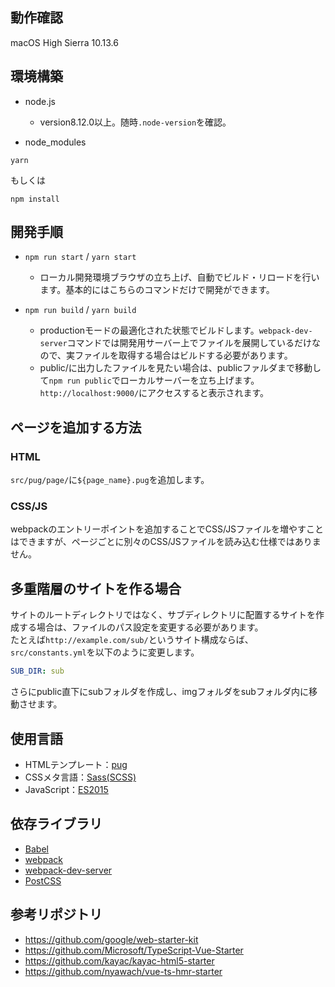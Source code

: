 ## 動作確認

macOS High Sierra 10.13.6

## 環境構築

- node.js
  - version8.12.0以上。随時`.node-version`を確認。

- node_modules

```
yarn
```
もしくは
```
npm install
```

## 開発手順

- `npm run start` / `yarn start`
  - ローカル開発環境ブラウザの立ち上げ、自動でビルド・リロードを行います。基本的にはこちらのコマンドだけで開発ができます。

- `npm run build` / `yarn build`
  - productionモードの最適化された状態でビルドします。`webpack-dev-server`コマンドでは開発用サーバー上でファイルを展開しているだけなので、実ファイルを取得する場合はビルドする必要があります。
  - public/に出力したファイルを見たい場合は、publicファルダまで移動して`npm run public`でローカルサーバーを立ち上げます。`http://localhost:9000/`にアクセスすると表示されます。

## ページを追加する方法

### HTML

`src/pug/page/`に`${page_name}.pug`を追加します。

### CSS/JS

webpackのエントリーポイントを追加することでCSS/JSファイルを増やすことはできますが、ページごとに別々のCSS/JSファイルを読み込む仕様ではありません。  

## 多重階層のサイトを作る場合

サイトのルートディレクトリではなく、サブディレクトリに配置するサイトを作成する場合は、ファイルのパス設定を変更する必要があります。  
たとえば`http://example.com/sub/`というサイト構成ならば、`src/constants.yml`を以下のように変更します。

```yml
SUB_DIR: sub
```

さらにpublic直下にsubフォルダを作成し、imgフォルダをsubフォルダ内に移動させます。


## 使用言語

- HTMLテンプレート：[pug](https://pugjs.org/api/getting-started.html)
- CSSメタ言語：[Sass(SCSS)](http://sass-lang.com/)
- JavaScript：[ES2015](https://babeljs.io/docs/en/learn)

## 依存ライブラリ

- [Babel](https://babeljs.io/)
- [webpack](https://webpack.js.org/)
- [webpack-dev-server](https://github.com/webpack/webpack-dev-server)
- [PostCSS](https://postcss.org/)

## 参考リポジトリ

- https://github.com/google/web-starter-kit
- https://github.com/Microsoft/TypeScript-Vue-Starter
- https://github.com/kayac/kayac-html5-starter
- https://github.com/nyawach/vue-ts-hmr-starter